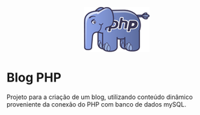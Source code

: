 <p align="center">
  <img src="assets/svg/php-logo.png" width="150px" alt="PHP Logo"/>
</p>

# Blog PHP

<p>Projeto para a criação de um blog, utilizando conteúdo dinâmico proveniente da conexão do PHP com banco de dados mySQL.<p>
